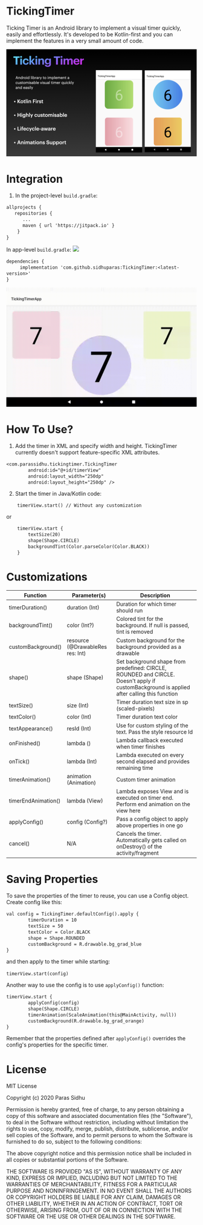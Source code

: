 # TickingTimer

Ticking Timer is an Android library to implement a visual timer quickly, easily and effortlessly. It's developed to be Kotlin-first and you can implement the features in a very small amount of code.

<img src="screenshots/poster.jpeg"/>

# Integration

1. In the project-level `build.gradle`:

```
allprojects {
   repositories {
      ...
      maven { url 'https://jitpack.io' }
    }
}
```

In app-level `build.gradle`: [![](https://jitpack.io/v/sidhuparas/TickingTimer.svg)](https://jitpack.io/#sidhuparas/TickingTimer)

```
dependencies {
     implementation 'com.github.sidhuparas:TickingTimer:<latest-version>'
}
```

<img src="screenshots/TickingTimer.gif"/>

# How To Use?

1. Add the timer in XML and specify width and height. TickingTimer currently doesn't support feature-specific XML attributes.

```
<com.parassidhu.tickingtimer.TickingTimer
        android:id="@+id/timerView"
        android:layout_width="250dp"
        android:layout_height="250dp" />
```

2. Start the timer in Java/Kotlin code:

```
    timerView.start() // Without any customization
```
or
```
    timerView.start {
        textSize(20)
        shape(Shape.CIRCLE)
        backgroundTint(Color.parseColor(Color.BLACK))
    }
```
# Customizations

| Function | Parameter(s) | Description |
| ------ | ------- |------ |
| timerDuration() | duration (Int) | Duration for which timer should run
| backgroundTint() | color (Int?) | Colored tint for the background. If null is passed, tint is removed
| customBackground() | resource (@DrawableRes res: Int)  | Custom background for the background provided as a drawable
| shape() | shape (Shape) | Set background shape from predefined: CIRCLE, ROUNDED and CIRCLE. Doesn't apply if customBackground is applied after calling this function
| textSize() | size (Int) | Timer duration text size in sp (scaled-pixels)
| textColor() | color (Int) | Timer duration text color
| textAppearance() | resId (Int) | Use for custom styling of the text. Pass the style resource Id
| onFinished() | lambda () | Lambda callback executed when timer finishes
| onTick() | lambda (Int) | Lambda executed on every second elapsed and provides remaining time
| timerAnimation() | animation (Animation) | Custom timer animation
| timerEndAnimation() | lambda (View) | Lambda exposes View and is executed on timer end. Perform end animation on the view here
| applyConfig() | config (Config?) | Pass a config object to apply above properties in one go|
| cancel() | N/A | Cancels the timer. Automatically gets called on onDestroy() of the activity/fragment

# Saving Properties

To save the properties of the timer to reuse, you can use a Config object. Create config like this:

```
val config = TickingTimer.defaultConfig().apply {
        timerDuration = 10
        textSize = 50
        textColor = Color.BLACK
        shape = Shape.ROUNDED
        customBackground = R.drawable.bg_grad_blue
}
```

and then apply to the timer while starting:

`timerView.start(config)`

Another way to use the config is to use `applyConfig()` function:

```
timerView.start {
        applyConfig(config)
        shape(Shape.CIRCLE)
        timerAnimation(ScaleAnimation(this@MainActivity, null))
        customBackground(R.drawable.bg_grad_orange)
}
```

Remember that the properties defined after `applyConfig()` overrides the config's properties for the specific timer.

# License

MIT License

Copyright (c) 2020 Paras Sidhu

Permission is hereby granted, free of charge, to any person obtaining a copy
of this software and associated documentation files (the "Software"), to deal
in the Software without restriction, including without limitation the rights
to use, copy, modify, merge, publish, distribute, sublicense, and/or sell
copies of the Software, and to permit persons to whom the Software is
furnished to do so, subject to the following conditions:

The above copyright notice and this permission notice shall be included in all
copies or substantial portions of the Software.

THE SOFTWARE IS PROVIDED "AS IS", WITHOUT WARRANTY OF ANY KIND, EXPRESS OR
IMPLIED, INCLUDING BUT NOT LIMITED TO THE WARRANTIES OF MERCHANTABILITY,
FITNESS FOR A PARTICULAR PURPOSE AND NONINFRINGEMENT. IN NO EVENT SHALL THE
AUTHORS OR COPYRIGHT HOLDERS BE LIABLE FOR ANY CLAIM, DAMAGES OR OTHER
LIABILITY, WHETHER IN AN ACTION OF CONTRACT, TORT OR OTHERWISE, ARISING FROM,
OUT OF OR IN CONNECTION WITH THE SOFTWARE OR THE USE OR OTHER DEALINGS IN THE
SOFTWARE.
